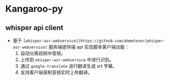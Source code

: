 # Kangaroo-py

## whisper api client

- 基于 `[whisper-asr-webservice](https://github.com/ahmetoner/whisper-asr-webservice)` 服务端提供端 api 实现脚本客户端功能：
  1. 自动分离视频中音频。
  2. 上传到 `whisper-asr-webservice` 中进行识别。
  3. 通过 `google-translate` 进行翻译生成 srt 字幕。
  4. 支持客户端录制音频实时上传翻译。
